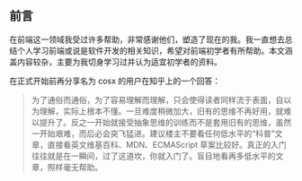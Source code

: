 ## 前言

在前端这一领域我受过许多帮助，非常感谢他们，塑造了现在的我。我一直想去总结个人学习前端或说是软件开发的相关知识，希望对前端初学者有所帮助。本文涵盖内容较杂，主要为我切身学习过并认为适宜初学者的资料。

在正式开始前再分享名为 cosx 的用户在知乎上的一个回答：

> 为了通俗而通俗，为了容易理解而理解，只会使得读者同样流于表面，自以为理解，实际上根本不懂。一旦难度稍微加大，旧有的思维不再好用，就难以提升了。反之一开始就接受抽象思维的训练而不是套用旧有的思维，虽然一开始艰难，而后必会突飞猛进。建议楼主不要看任何低水平的“科普”文章，直接看英文维基百科、MDN、ECMAScript 草案比较好。真正的入门往往就是在一瞬间，过了这道坎，你就入门了。盲目地看再多低水平的文章，照样毫无帮助。

